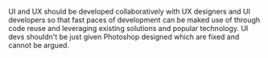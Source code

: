 UI and UX should be developed collaboratively with UX designers and UI developers so that fast paces of development can be maked use of through code reuse and leveraging existing solutions and popular technology. UI devs shouldn't be just given Photoshop designed which are fixed and cannot be argued.
